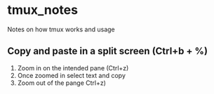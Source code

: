 # tmux_notes
Notes on how tmux works and usage

## Copy and paste in a split screen (Ctrl+b + %)

1. Zoom in on the intended pane (Ctrl+z)
2. Once zoomed in select text and copy
3. Zoom out of the pange Ctrl+z)
